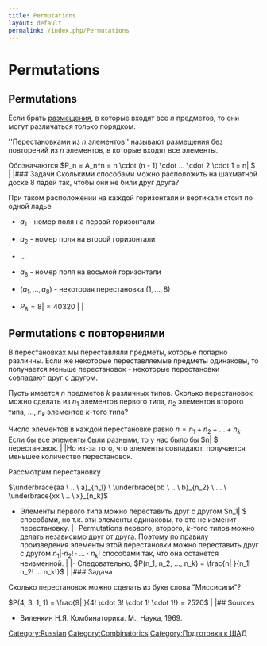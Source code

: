 ```yaml
---
title: Permutations
layout: default
permalink: /index.php/Permutations
---
```


# Permutations

## Permutations
Если брать [размещения](Partial_Permutations), в которые входят все $n$ предметов, то они могут различаться только порядком.

''Перестановками из $n$ элементов'' называют размещения без повторений из $n$ элементов, в которые входят все элементы.

Обозначаются $P_n = A_n^n = n \cdot (n - 1) \cdot ... \cdot 2 \cdot 1 = n|  $ | |### Задачи
Сколькими способами можно расположить на шахматной доске 8 ладей так, чтобы они не били друг друга?

При таком расположении на каждой горизонтали и вертикали стоит по одной ладье
- $a_1$ - номер поля на первой горизонтали
- $a_2$ - номер поля на второй горизонтали
- ...
- $a_8$ - номер поля на восьмой горизонтали

- $(a_1, ..., a_8)$ - некоторая перестановка $(1, ..., 8)$
- $P_8 = 8|   = 40320$ | |
## Permutations с повторениями
В перестановках мы переставляли предметы, которые попарно различны. Если же некоторые переставляемые предметы одинаковы, то получается меньше перестановок - некоторые перестановки совпадают друг с другом. 

Пусть имеется $n$ предметов $k$ различных типов. Сколько перестановок можно сделать из $n_1$ элементов первого типа, $n_2$ элементов второго типа, ..., $n_k$ элементов $k$-того типа?

Число элементов в каждой перестановке равно $n = n_1 + n_2 + ... + n_k$
Если бы все элементы были разными, то у нас было бы $n|  $ перестановок. | |Но из-за того, что элементы совпадают, получается меньшее количество перестановок.


Рассмотрим перестановку 

$\underbrace{aa \ .. \ a}_{n_1} \ \underbrace{bb \ .. \ b}_{n_2} \ ... \ \underbrace{xx \ .. \ x}_{n_k}$

- Элементы первого типа можно переставить друг с другом $n_1|  $ способами, но т.к. эти элементы одинаковы, то это не изменит перестановку.  |- Permutations первого, второго, $k$-того типов можно делать независимо друг от друга. Поэтому по правилу произведения элементы этой перестановки можно переставить друг с другом $n_1|  \cdot n_2! \cdot ... \cdot n_k!$ способами так, что она останется неизменной.  | |- Следовательно, $P(n_1, n_2, ..., n_k) = \frac{n|  }{n_1! n_2! ... n_k!}$ | |### Задача

Сколько перестановок можно сделать из букв слова "Миссисипи"?

$P(4, 3, 1, 1) = \frac{9|  }{4! \cdot 3! \cdot 1! \cdot 1!} = 2520$ | |## Sources
- Виленкин Н.Я. Комбинаторика. М., Наука, 1969.

[Category:Russian](Category_Russian)
[Category:Combinatorics](Category_Combinatorics)
[Category:Подготовка к ШАД](Category_Подготовка_к_ШАД)